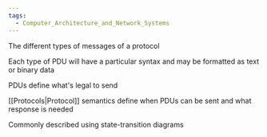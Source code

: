 ```yaml
---
tags:
  - Computer_Architecture_and_Network_Systems
---
```

The different types of messages of a protocol

Each type of PDU will have a particular syntax and may be formatted as text or binary data

PDUs define what's legal to send

[[Protocols|Protocol]] semantics define when PDUs can be sent and what response is needed

Commonly described using state-transition diagrams